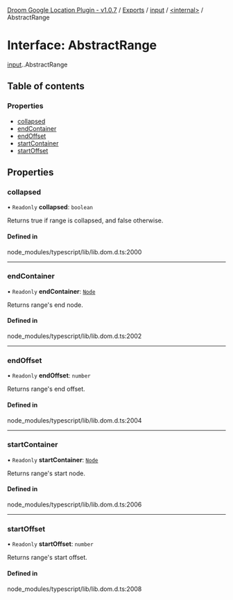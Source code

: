 [Droom Google Location Plugin - v1.0.7](../README.md) / [Exports](../modules.md) / [input](../modules/input.md) / [<internal\>](../modules/input._internal_.md) / AbstractRange

# Interface: AbstractRange

[input](../modules/input.md).[<internal>](../modules/input._internal_.md).AbstractRange

## Table of contents

### Properties

- [collapsed](input._internal_.AbstractRange.md#collapsed)
- [endContainer](input._internal_.AbstractRange.md#endcontainer)
- [endOffset](input._internal_.AbstractRange.md#endoffset)
- [startContainer](input._internal_.AbstractRange.md#startcontainer)
- [startOffset](input._internal_.AbstractRange.md#startoffset)

## Properties

### collapsed

• `Readonly` **collapsed**: `boolean`

Returns true if range is collapsed, and false otherwise.

#### Defined in

node_modules/typescript/lib/lib.dom.d.ts:2000

___

### endContainer

• `Readonly` **endContainer**: [`Node`](../modules/input._internal_.md#node)

Returns range's end node.

#### Defined in

node_modules/typescript/lib/lib.dom.d.ts:2002

___

### endOffset

• `Readonly` **endOffset**: `number`

Returns range's end offset.

#### Defined in

node_modules/typescript/lib/lib.dom.d.ts:2004

___

### startContainer

• `Readonly` **startContainer**: [`Node`](../modules/input._internal_.md#node)

Returns range's start node.

#### Defined in

node_modules/typescript/lib/lib.dom.d.ts:2006

___

### startOffset

• `Readonly` **startOffset**: `number`

Returns range's start offset.

#### Defined in

node_modules/typescript/lib/lib.dom.d.ts:2008
